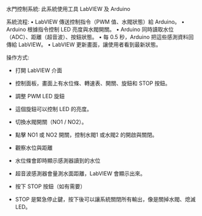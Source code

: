 水門控制系統:
此系統使用工具 LabVIEW 及 Arduino

系統流程:
• 	LabVIEW 傳送控制指令（PWM 值、水閥狀態）給 Arduino。
• 	Arduino 根據指令控制 LED 亮度與水閥開關。
• 	Arduino 同時讀取水位（ADC）、距離（超音波）、按鈕狀態。
• 	每 0.5 秒，Arduino 把這些感測資料回傳給 LabVIEW。
• 	LabVIEW 更新畫面，讓使用者看到最新狀態。

 操作方式:
- 打開 LabVIEW 介面
- 控制面板，畫面上有水位條、轉速表、開關、旋鈕和 STOP 按鈕。

- 調整 PWM LED 旋鈕
- 這個旋鈕可以控制 LED 的亮度。

- 切換水閥開關（NO1 / NO2）。
- 點擊 NO1 或 NO2 開關，控制水閥1 或水閥2 的開啟與關閉。

- 觀察水位與距離
- 水位條會即時顯示感測器讀到的水位
- 超音波感測器會量測水面距離，LabVIEW 會顯示出來。

- 按下 STOP 按鈕（如有需要）
- STOP 是緊急停止鍵，按下後可以讓系統關閉所有輸出，像是關掉水閥、熄滅 LED。
